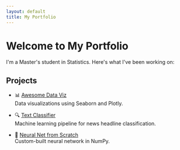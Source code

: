 ```yaml
---
layout: default
title: My Portfolio
---
```


# Welcome to My Portfolio

I'm a Master's student in Statistics. Here's what I've been working on:

## Projects

- 📊 [Awesome Data Viz](https://github.com/yourusername/awesome-dataviz)  
  Data visualizations using Seaborn and Plotly.

- 🔍 [Text Classifier](https://github.com/yourusername/text-classifier)  
  Machine learning pipeline for news headline classification.

- 🧠 [Neural Net from Scratch](https://github.com/yourusername/nn-scratch)  
  Custom-built neural network in NumPy.
